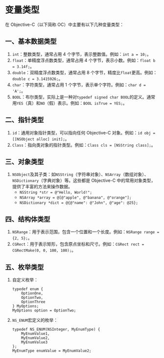 # 变量类型

在 Objective-C（以下简称 OC）中主要有以下几种变量类型：

## **一、基本数据类型**

1. `int`：整数类型，通常占用 4 个字节，表示整数值。例如：`int a = 10;`。
2. `float`：单精度浮点数类型，通常占用 4 个字节，表示小数。例如：`float b = 3.14f;`。
3. `double`：双精度浮点数类型，通常占用 8 个字节，精度比`float`更高。例如：`double c = 3.1415926;`。
4. `char`：字符类型，通常占用 1 个字节，表示单个字符。例如：`char d = 'A';`。
5. `BOOL`：布尔类型，实际上是一种对`typedef signed char BOOL`的定义。通常用`YES`（真）和`NO`（假）表示。例如：`BOOL isTrue = YES;`。

## **二、指针类型**

1. `id`：通用对象指针类型，可以指向任何 Objective-C 对象。例如：`id obj = [[NSObject alloc] init];`。
2. `Class`：指向类对象的指针类型。例如：`Class cls = [NSString class];`。

## **三、对象类型**

1. `NSObject`及其子类：如`NSString`（字符串对象）、`NSArray`（数组对象）、`NSDictionary`（字典对象）等。这些都是 Objective-C 中的常用对象类型，提供了丰富的方法来操作数据。
   * `NSString *str = @"Hello, World!";`
   * `NSArray *array = @[@"apple", @"banana", @"orange"];`
   * `NSDictionary *dict = @{@"name": @"John", @"age": @25};`

## **四、结构体类型**

1. `NSRange`：用于表示范围，包含一个位置和一个长度。例如：`NSRange range = {2, 5};`。
2. `CGRect`：用于表示矩形，包含原点坐标和尺寸。例如：`CGRect rect = CGRectMake(0, 0, 100, 100);`。

## **五、枚举类型**

1.  自定义枚举：

    ```objc
    typedef enum {
        OptionOne,
        OptionTwo,
        OptionThree
    } MyOptions;
    MyOptions option = OptionTwo;
    ```
2.  `NS_ENUM`宏定义的枚举：

    ```objc
    typedef NS_ENUM(NSInteger, MyEnumType) {
        MyEnumValue1,
        MyEnumValue2,
        MyEnumValue3
    };
    MyEnumType enumValue = MyEnumValue2;
    ```
